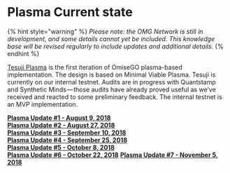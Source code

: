# Plasma Current state

{% hint style="warning" %}
_Please note: the OMG Network is still in development, and some details cannot yet be included. This knowledge base will be revised regularly to include updates and additional details._
{% endhint %}

[Tesuji Plasma](https://github.com/omisego/elixir-omg/blob/develop/docs/tesuji_blockchain_design.md) is the first iteration of OmiseGO plasma-based implementation. The design is based on Minimal Viable Plasma. Tesuji is currently on our internal testnet. Audits are in progress with Quantstamp and Synthetic Minds — those audits have already proved useful as we’ve received and reacted to some preliminary feedback. The internal testnet is an MVP implementation.

[**Plasma Update \#1 - August 9, 2018**](https://kb.omgcommunity.org/deep-dive/plasma/current-state/plasma-update-1)  
[**Plasma Update \#2 - August 27, 2018**](https://kb.omgcommunity.org/deep-dive/plasma/current-state/plasma-update-2)  
[**Plasma Update \#3 - September 10, 2018**](https://kb.omgcommunity.org/deep-dive/plasma/current-state/plasma-update-3)  
[**Plasma Update \#4 - September 25, 2018**](https://kb.omgcommunity.org/deep-dive/plasma/current-state/plasma-update-4)  
[**Plasma Update \#5 - October 8, 2018**](https://kb.omgcommunity.org/deep-dive/plasma/current-state/plasma-update-5)  
[**Plasma Update \#6 - October 22, 2018**](https://kb.omgcommunity.org/deep-dive/plasma/current-state/plasma-update-6)
[**Plasma Update \#7 - November 5, 2018**](https://kb.omgcommunity.org/deep-dive/plasma/current-state/plasma-update-7)
